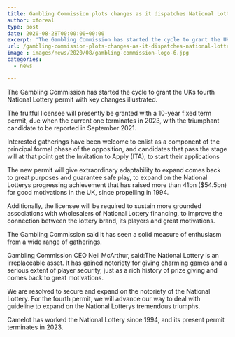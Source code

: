 ```yaml
---
title: Gambling Commission plots changes as it dispatches National Lottery permit measure
author: xforeal 
type: post
date: 2020-08-28T00:00:00+00:00
excerpt: 'The Gambling Commission has started the cycle to grant the UKs fourth National Lottery permit with key changes outlined '
url: /gambling-commission-plots-changes-as-it-dispatches-national-lottery-permit-measure/
image : images/news/2020/08/gambling-commission-logo-6.jpg
categories:
  - news

---
```

The Gambling Commission has started the cycle to grant the UKs fourth National Lottery permit with key changes illustrated. 

The fruitful licensee will presently be granted with a 10-year fixed term permit, due when the current one terminates in 2023, with the triumphant candidate to be reported in September 2021. 

Interested gatherings have been welcome to enlist as a component of the principal formal phase of the opposition, and candidates that pass the stage will at that point get the Invitation to Apply (ITA), to start their applications 

The new permit will give extraordinary adaptability to expand comes back to great purposes and guarantee safe play, to expand on the National Lotterys progressing achievement that has raised more than 41bn ($54.5bn) for good motivations in the UK, since propelling in 1994. 

Additionally, the licensee will be required to sustain more grounded associations with wholesalers of National Lottery financing, to improve the connection between the lottery brand, its players and great motivations. 

The Gambling Commission said it has seen a solid measure of enthusiasm from a wide range of gatherings. 

Gambling Commission CEO Neil McArthur, said:The National Lottery is an irreplaceable asset. It has gained notoriety for giving charming games and a serious extent of player security, just as a rich history of prize giving and comes back to great motivations. 

We are resolved to secure and expand on the notoriety of the National Lottery. For the fourth permit, we will advance our way to deal with guideline to expand on the National Lotterys tremendous triumphs. 

Camelot has worked the National Lottery since 1994, and its present permit terminates in 2023.